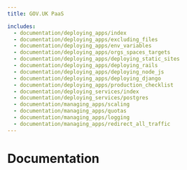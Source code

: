 ```yaml
---
title: GOV.UK PaaS

includes:
  - documentation/deploying_apps/index
  - documentation/deploying_apps/excluding_files
  - documentation/deploying_apps/env_variables
  - documentation/deploying_apps/orgs_spaces_targets
  - documentation/deploying_apps/deploying_static_sites
  - documentation/deploying_apps/deploying_rails
  - documentation/deploying_apps/deploying_node_js
  - documentation/deploying_apps/deploying_django
  - documentation/deploying_apps/production_checklist
  - documentation/deploying_services/index
  - documentation/deploying_services/postgres
  - documentation/managing_apps/scaling
  - documentation/managing_apps/quotas
  - documentation/managing_apps/logging
  - documentation/managing_apps/redirect_all_traffic
---
```


# Documentation
